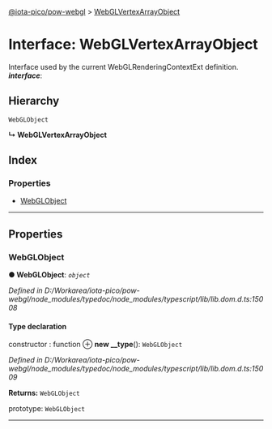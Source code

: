 [@iota-pico/pow-webgl](../README.md) > [WebGLVertexArrayObject](../interfaces/webglvertexarrayobject.md)

# Interface: WebGLVertexArrayObject

Interface used by the current WebGLRenderingContextExt definition.
*__interface__*: 

## Hierarchy

 `WebGLObject`

**↳ WebGLVertexArrayObject**

## Index

### Properties

* [WebGLObject](webglvertexarrayobject.md#webglobject)

---

## Properties

<a id="webglobject"></a>

###  WebGLObject

**● WebGLObject**: *`object`*

*Defined in D:/Workarea/iota-pico/pow-webgl/node_modules/typedoc/node_modules/typescript/lib/lib.dom.d.ts:15008*

#### Type declaration

 constructor : function
⊕ **new __type**(): `WebGLObject`

*Defined in D:/Workarea/iota-pico/pow-webgl/node_modules/typedoc/node_modules/typescript/lib/lib.dom.d.ts:15009*

**Returns:** `WebGLObject`

 prototype: `WebGLObject`

___

